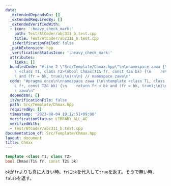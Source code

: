 ```yaml
---
data:
  _extendedDependsOn: []
  _extendedRequiredBy: []
  _extendedVerifiedWith:
  - icon: ':heavy_check_mark:'
    path: Test/AtCoder/abc311_b.test.cpp
    title: Test/AtCoder/abc311_b.test.cpp
  _isVerificationFailed: false
  _pathExtension: hpp
  _verificationStatusIcon: ':heavy_check_mark:'
  attributes:
    links: []
  bundledCode: "#line 2 \"Src/Template/Chmax.hpp\"\n\nnamespace zawa {\n\ntemplate\
    \ <class T1, class T2>\nbool Chmax(T1& fr, const T2& bk) {\n    return fr < bk\
    \ and (fr = bk, true);\n}\n\n} // namespace zawa\n"
  code: "#pragma once\n\nnamespace zawa {\n\ntemplate <class T1, class T2>\nbool Chmax(T1&\
    \ fr, const T2& bk) {\n    return fr < bk and (fr = bk, true);\n}\n\n} // namespace\
    \ zawa\n"
  dependsOn: []
  isVerificationFile: false
  path: Src/Template/Chmax.hpp
  requiredBy: []
  timestamp: '2023-08-04 19:12:51+09:00'
  verificationStatus: LIBRARY_ALL_AC
  verifiedWith:
  - Test/AtCoder/abc311_b.test.cpp
documentation_of: Src/Template/Chmax.hpp
layout: document
title: Chmax
---
```


```cpp
template <class T1, class T2>
bool Chmax(T1& fr, const T2& bk)
```

`bk`が`fr`よりも真に大きい時、`fr`に`bk`を代入して`true`を返す。そうで無い時、`false`を返す。
